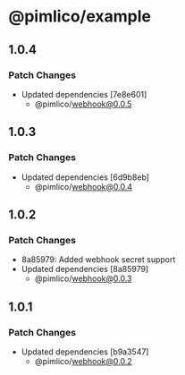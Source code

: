 # @pimlico/example

## 1.0.4

### Patch Changes

- Updated dependencies [7e8e601]
  - @pimlico/webhook@0.0.5

## 1.0.3

### Patch Changes

- Updated dependencies [6d9b8eb]
  - @pimlico/webhook@0.0.4

## 1.0.2

### Patch Changes

- 8a85979: Added webhook secret support
- Updated dependencies [8a85979]
  - @pimlico/webhook@0.0.3

## 1.0.1

### Patch Changes

- Updated dependencies [b9a3547]
  - @pimlico/webhook@0.0.2
